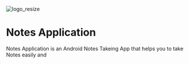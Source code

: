 
![logo_resize](https://github.com/Jubayed-A/Notes-Application-With-MVVM-and-Room-Database/assets/106887389/6457e891-6536-4490-9400-06d8a01d284a)

#                               Notes Application
Notes Application is an Android Notes Takeing App that helps you to take Notes easily and 


